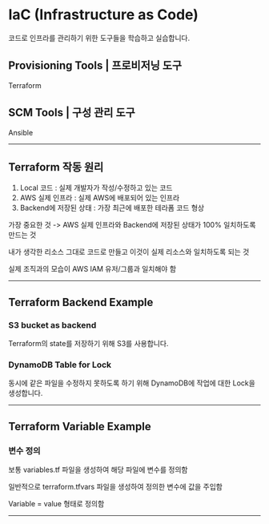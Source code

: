 # IaC (Infrastructure as Code)

코드로 인프라를 관리하기 위한 도구들을 학습하고 실습합니다.

## Provisioning Tools | 프로비저닝 도구

Terraform

## SCM Tools | 구성 관리 도구

Ansible


----------------------------------------------------------------------------------------------------------------

## Terraform 작동 원리

1. Local 코드 : 실제 개발자가 작성/수정하고 있는 코드
2. AWS 실제 인프라 : 실제 AWS에 배포되어 있는 인프라
3. Backend에 저장된 상태 : 가장 최근에 배포한 테라폼 코드 형상

가장 중요한 것 -> AWS 실제 인프라와 Backend에 저장된 상태가 100% 일치하도록 만드는 것

내가 생각한 리소스 그대로 코드로 만들고 이것이 실제 리소스와 일치하도록 되는 것

실제 조직과의 모습이 AWS IAM 유저/그룹과 일치해야 함

----------------------------------------------------------------------------------------------------------------

## Terraform Backend Example

### S3 bucket as backend

Terraform의 state를 저장하기 위해 S3를 사용합니다.

### DynamoDB Table for Lock

동시에 같은 파일을 수정하지 못하도록 하기 위해 DynamoDB에 작업에 대한 Lock을 생성합니다.

----------------------------------------------------------------------------------------------------------------

## Terraform Variable Example

### 변수 정의

보통 variables.tf 파일을 생성하여 해당 파일에 변수를 정의함

일반적으로 terraform.tfvars 파일을 생성하여 정의한 변수에 값을 주입함

Variable = value 형태로 정의함

----------------------------------------------------------------------------------------------------------------

